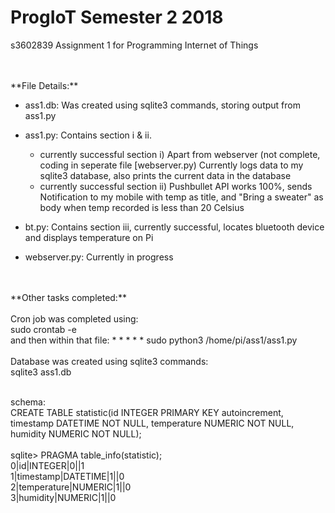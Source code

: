 # ProgIoT Semester 2 2018
s3602839 Assignment 1 for Programming Internet of Things
	
<br />
<br />
**File Details:**

- ass1.db: Was created using sqlite3 commands, storing output from ass1.py

- ass1.py: Contains section i & ii. 
    - currently successful section i) Apart from webserver (not complete, coding in seperate file [webserver.py) Currently logs data to 		my sqlite3 database, also prints the current data in the database
    - currently successful section ii) Pushbullet API works 100%, sends Notification to my mobile with temp as title, and "Bring 
		a sweater" as body when temp recorded is less than 20 Celsius
    
- bt.py: Contains section iii, currently successful, locates bluetooth device and displays temperature on Pi

- webserver.py: Currently in progress
<br />
<br />
**Other tasks completed:** <br />
<br />
Cron job was completed using:<br />
sudo crontab -e <br />
and then within that file: * * * * * sudo python3 /home/pi/ass1/ass1.py <br />
<br />
Database was created using sqlite3 commands: <br />
sqlite3 ass1.db <br /><br />
    
schema:<br />
CREATE TABLE statistic(id INTEGER PRIMARY KEY autoincrement, timestamp DATETIME NOT NULL, temperature NUMERIC NOT NULL, humidity NUMERIC NOT NULL);
<br /><br />
    sqlite> PRAGMA table_info(statistic);<br />
    0|id|INTEGER|0||1<br />
    1|timestamp|DATETIME|1||0<br />
    2|temperature|NUMERIC|1||0<br />
    3|humidity|NUMERIC|1||0<br />

    
